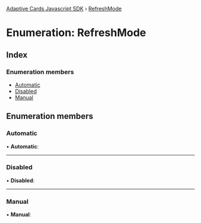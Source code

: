[Adaptive Cards Javascript SDK](../README.md) › [RefreshMode](refreshmode.md)

# Enumeration: RefreshMode

## Index

### Enumeration members

- [Automatic](refreshmode.md#automatic)
- [Disabled](refreshmode.md#disabled)
- [Manual](refreshmode.md#manual)

## Enumeration members

### Automatic

• **Automatic**:

---

### Disabled

• **Disabled**:

---

### Manual

• **Manual**:
